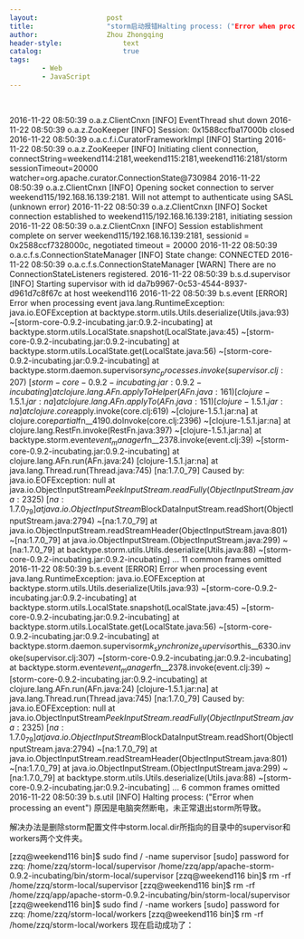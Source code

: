 ```yaml
---
layout:					post
title:					"storm启动报错Halting process: ("Error when processing an event")"
author:					Zhou Zhongqing
header-style:				text
catalog:					true
tags:
		- Web
		- JavaScript
---
```

​

2016-11-22 08:50:39 o.a.z.ClientCnxn [INFO] EventThread shut down
2016-11-22 08:50:39 o.a.z.ZooKeeper [INFO] Session: 0x1588ccfba17000b closed
2016-11-22 08:50:39 o.a.c.f.i.CuratorFrameworkImpl [INFO] Starting
2016-11-22 08:50:39 o.a.z.ZooKeeper [INFO] Initiating client connection, connectString=weekend114:2181,weekend115:2181,weekend116:2181/storm sessionTimeout=20000 watcher=org.apache.curator.ConnectionState@730984
2016-11-22 08:50:39 o.a.z.ClientCnxn [INFO] Opening socket connection to server weekend115/192.168.16.139:2181. Will not attempt to authenticate using SASL (unknown error)
2016-11-22 08:50:39 o.a.z.ClientCnxn [INFO] Socket connection established to weekend115/192.168.16.139:2181, initiating session
2016-11-22 08:50:39 o.a.z.ClientCnxn [INFO] Session establishment complete on server weekend115/192.168.16.139:2181, sessionid = 0x2588ccf7328000c, negotiated timeout = 20000
2016-11-22 08:50:39 o.a.c.f.s.ConnectionStateManager [INFO] State change: CONNECTED
2016-11-22 08:50:39 o.a.c.f.s.ConnectionStateManager [WARN] There are no ConnectionStateListeners registered.
2016-11-22 08:50:39 b.s.d.supervisor [INFO] Starting supervisor with id da7b9967-0c53-4544-8937-d961d7c8f67c at host weekend116
2016-11-22 08:50:39 b.s.event [ERROR] Error when processing event
java.lang.RuntimeException: java.io.EOFException
	at backtype.storm.utils.Utils.deserialize(Utils.java:93) ~[storm-core-0.9.2-incubating.jar:0.9.2-incubating]
	at backtype.storm.utils.LocalState.snapshot(LocalState.java:45) ~[storm-core-0.9.2-incubating.jar:0.9.2-incubating]
	at backtype.storm.utils.LocalState.get(LocalState.java:56) ~[storm-core-0.9.2-incubating.jar:0.9.2-incubating]
	at backtype.storm.daemon.supervisor$sync_processes.invoke(supervisor.clj:207) ~[storm-core-0.9.2-incubating.jar:0.9.2-incubating]
	at clojure.lang.AFn.applyToHelper(AFn.java:161) [clojure-1.5.1.jar:na]
	at clojure.lang.AFn.applyTo(AFn.java:151) [clojure-1.5.1.jar:na]
	at clojure.core$apply.invoke(core.clj:619) ~[clojure-1.5.1.jar:na]
	at clojure.core$partial$fn__4190.doInvoke(core.clj:2396) ~[clojure-1.5.1.jar:na]
	at clojure.lang.RestFn.invoke(RestFn.java:397) ~[clojure-1.5.1.jar:na]
	at backtype.storm.event$event_manager$fn__2378.invoke(event.clj:39) ~[storm-core-0.9.2-incubating.jar:0.9.2-incubating]
	at clojure.lang.AFn.run(AFn.java:24) [clojure-1.5.1.jar:na]
	at java.lang.Thread.run(Thread.java:745) [na:1.7.0_79]
Caused by: java.io.EOFException: null
	at java.io.ObjectInputStream$PeekInputStream.readFully(ObjectInputStream.java:2325) ~[na:1.7.0_79]
	at java.io.ObjectInputStream$BlockDataInputStream.readShort(ObjectInputStream.java:2794) ~[na:1.7.0_79]
	at java.io.ObjectInputStream.readStreamHeader(ObjectInputStream.java:801) ~[na:1.7.0_79]
	at java.io.ObjectInputStream.<init>(ObjectInputStream.java:299) ~[na:1.7.0_79]
	at backtype.storm.utils.Utils.deserialize(Utils.java:88) ~[storm-core-0.9.2-incubating.jar:0.9.2-incubating]
	... 11 common frames omitted
2016-11-22 08:50:39 b.s.event [ERROR] Error when processing event
java.lang.RuntimeException: java.io.EOFException
	at backtype.storm.utils.Utils.deserialize(Utils.java:93) ~[storm-core-0.9.2-incubating.jar:0.9.2-incubating]
	at backtype.storm.utils.LocalState.snapshot(LocalState.java:45) ~[storm-core-0.9.2-incubating.jar:0.9.2-incubating]
	at backtype.storm.utils.LocalState.get(LocalState.java:56) ~[storm-core-0.9.2-incubating.jar:0.9.2-incubating]
	at backtype.storm.daemon.supervisor$mk_synchronize_supervisor$this__6330.invoke(supervisor.clj:307) ~[storm-core-0.9.2-incubating.jar:0.9.2-incubating]
	at backtype.storm.event$event_manager$fn__2378.invoke(event.clj:39) ~[storm-core-0.9.2-incubating.jar:0.9.2-incubating]
	at clojure.lang.AFn.run(AFn.java:24) [clojure-1.5.1.jar:na]
	at java.lang.Thread.run(Thread.java:745) [na:1.7.0_79]
Caused by: java.io.EOFException: null
	at java.io.ObjectInputStream$PeekInputStream.readFully(ObjectInputStream.java:2325) ~[na:1.7.0_79]
	at java.io.ObjectInputStream$BlockDataInputStream.readShort(ObjectInputStream.java:2794) ~[na:1.7.0_79]
	at java.io.ObjectInputStream.readStreamHeader(ObjectInputStream.java:801) ~[na:1.7.0_79]
	at java.io.ObjectInputStream.<init>(ObjectInputStream.java:299) ~[na:1.7.0_79]
	at backtype.storm.utils.Utils.deserialize(Utils.java:88) ~[storm-core-0.9.2-incubating.jar:0.9.2-incubating]
	... 6 common frames omitted
2016-11-22 08:50:39 b.s.util [INFO] Halting process: ("Error when processing an event")
原因是电脑突然断电，未正常退出storm所导致。

解决办法是删除storm配置文件中storm.local.dir所指向的目录中的supervisor和workers两个文件夹。

[zzq@weekend116 bin]$ sudo find / -name supervisor
[sudo] password for zzq: 
/home/zzq/storm-local/supervisor
/home/zzq/app/apache-storm-0.9.2-incubating/bin/storm-local/supervisor
[zzq@weekend116 bin]$ rm -rf /home/zzq/storm-local/supervisor
[zzq@weekend116 bin]$ rm -rf /home/zzq/app/apache-storm-0.9.2-incubating/bin/storm-local/supervisor
[zzq@weekend116 bin]$ sudo find / -name workers
[sudo] password for zzq: 
/home/zzq/storm-local/workers
[zzq@weekend116 bin]$ rm -rf /home/zzq/storm-local/workers
现在启动成功了：



​